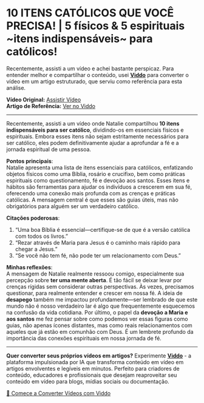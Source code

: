# 10 ITENS CATÓLICOS QUE VOCÊ PRECISA! | 5 físicos & 5 espirituais ~itens indispensáveis~ para católicos!

Recentemente, assisti a um vídeo e achei bastante perspicaz. Para entender melhor e compartilhar o conteúdo, usei **[Viddo](https://viddo.pro/)** para converter o vídeo em um artigo estruturado, que serviu como referência para esta análise.

**Vídeo Original:** [Assistir Vídeo](https://www.youtube.com/watch?v=AhIS2TLRAc8)  
**Artigo de Referência:** [Ver no Viddo](https://viddo.pro/zh/video-result/27ccd834-7d6a-40e9-8dbe-7cd2a567c324)

---

Recentemente, assisti a um vídeo onde Natalie compartilhou **10 itens indispensáveis para ser católico**, dividindo-os em essenciais físicos e espirituais. Embora esses itens não sejam estritamente necessários para ser católico, eles podem definitivamente ajudar a aprofundar a fé e a jornada espiritual de uma pessoa.

**Pontos principais**:  
Natalie apresenta uma lista de itens essenciais para católicos, enfatizando objetos físicos como uma Bíblia, rosário e crucifixo, bem como práticas espirituais como questionamento, fé e devoção aos santos. Esses itens e hábitos são ferramentas para ajudar os indivíduos a crescerem em sua fé, oferecendo uma conexão mais profunda com as crenças e práticas católicas. A mensagem central é que esses são guias úteis, mas não obrigatórios para alguém ser um verdadeiro católico.

**Citações poderosas**:  
1. “Uma boa Bíblia é essencial—certifique-se de que é a versão católica com todos os livros.”  
2. “Rezar através de Maria para Jesus é o caminho mais rápido para chegar a Jesus.”  
3. “Se você não tem fé, não pode ter um relacionamento com Deus.”

**Minhas reflexões**:  
A mensagem de Natalie realmente ressoou comigo, especialmente sua percepção sobre **ter uma mente aberta**. É tão fácil se deixar levar por crenças rígidas sem considerar outras perspectivas. Às vezes, precisamos questionar, para realmente entender e crescer em nossa fé. A ideia de **desapego** também me impactou profundamente—ser lembrado de que este mundo não é nosso verdadeiro lar é algo que frequentemente esquecemos na confusão da vida cotidiana. Por último, o papel da **devoção a Maria e aos santos** me fez pensar sobre como podemos ver essas figuras como guias, não apenas ícones distantes, mas como reais relacionamentos com aqueles que já estão em comunhão com Deus. É um lembrete profundo da importância das conexões espirituais em nossa jornada de fé.

---

**Quer converter seus próprios vídeos em artigos?** Experimente **[Viddo](https://viddo.pro/)** - a plataforma impulsionada por IA que transforma conteúdo em vídeo em artigos envolventes e legíveis em minutos. Perfeito para criadores de conteúdo, educadores e profissionais que desejam reaproveitar seu conteúdo em vídeo para blogs, mídias sociais ou documentação.

[🚀 Comece a Converter Vídeos com Viddo](https://viddo.pro/)